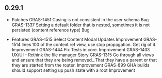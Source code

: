 ## 0.29.1

* Patches
  GRAS-1451 Casing is not consistent in the user schema	Bug
  GRAS-1337 Setting a default folder that is nested, sometimes it is not persisted (content reference type)	Bug

* Features
  GRAS-1515 Select Content Modal Updates	Improvement
  GRAS-1514 lines 100 of the content ref view, use stop propagation. Get rig of it.	Improvement
  GRAS-1444 Fix Tests in core.	Improvement
  GRAS-1403 UX/UI - Rethink the file manager	Story
  GRAS-1315 Go through all views and ensure that they are being removed...That they have a parent or that they are started from the router.	Improvement
  GRAS-899 	GHA builds should support setting up push state with a root	Improvement
